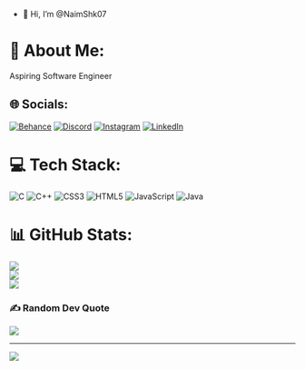 - 👋 Hi, I’m @NaimShk07
# 💫 About Me:
Aspiring Software Engineer


## 🌐 Socials:
[![Behance](https://img.shields.io/badge/Behance-1769ff?logo=behance&logoColor=white)](https://behance.net/naim_07) [![Discord](https://img.shields.io/badge/Discord-%237289DA.svg?logo=discord&logoColor=white)](htttps://discord.gg/https://discord.gg/K36t36YR) [![Instagram](https://img.shields.io/badge/Instagram-%23E4405F.svg?logo=Instagram&logoColor=white)](https://instagram.com/naim__618) [![LinkedIn](https://img.shields.io/badge/LinkedIn-%230077B5.svg?logo=linkedin&logoColor=white)](https://linkedin.com/in/linkedin.com/in/naim-shaikh-63338a258) 

# 💻 Tech Stack:
![C](https://img.shields.io/badge/c-%2300599C.svg?style=for-the-badge&logo=c&logoColor=white) ![C++](https://img.shields.io/badge/c++-%2300599C.svg?style=for-the-badge&logo=c%2B%2B&logoColor=white) ![CSS3](https://img.shields.io/badge/css3-%231572B6.svg?style=for-the-badge&logo=css3&logoColor=white) ![HTML5](https://img.shields.io/badge/html5-%23E34F26.svg?style=for-the-badge&logo=html5&logoColor=white) ![JavaScript](https://img.shields.io/badge/javascript-%23323330.svg?style=for-the-badge&logo=javascript&logoColor=%23F7DF1E) ![Java](https://img.shields.io/badge/java-%23ED8B00.svg?style=for-the-badge&logo=java&logoColor=white)
# 📊 GitHub Stats:
![](https://github-readme-stats.vercel.app/api?username=NaimShk07&theme=dark&hide_border=false&include_all_commits=false&count_private=false)<br/>
![](https://github-readme-streak-stats.herokuapp.com/?user=NaimShk07&theme=dark&hide_border=false)<br/>
![](https://github-readme-stats.vercel.app/api/top-langs/?username=NaimShk07&theme=dark&hide_border=false&include_all_commits=false&count_private=false&layout=compact)

### ✍️ Random Dev Quote
![](https://quotes-github-readme.vercel.app/api?type=horizontal&theme=dark)

---
[![](https://visitcount.itsvg.in/api?id=NaimShk07&icon=0&color=0)](https://visitcount.itsvg.in)

<!-- Proudly created with GPRM ( https://gprm.itsvg.in ) -->
